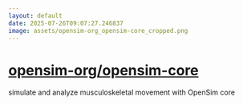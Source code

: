 ```yaml
---
layout: default
date: 2025-07-26T09:07:27.246837
image: assets/opensim-org_opensim-core_cropped.png
---
```


# [opensim-org/opensim-core](https://github.com/opensim-org/opensim-core)

simulate and analyze musculoskeletal movement with OpenSim core
